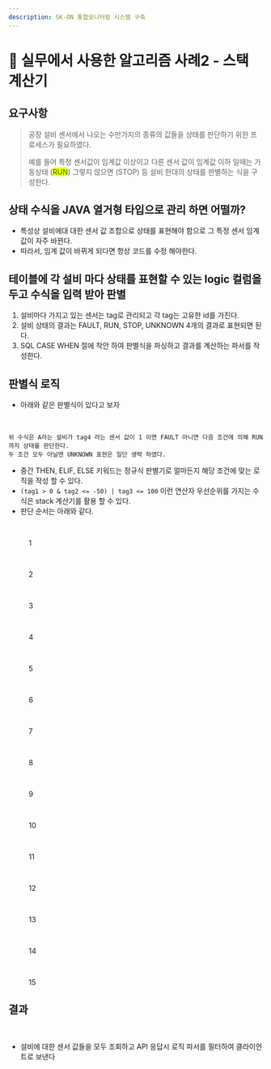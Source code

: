 ```yaml
---
description: SK-ON 통합모니터링 시스템 구축
---
```


# 📒 실무에서 사용한 알고리즘 사례2 - 스택 계산기

## 요구사항

> 공장 설비 센서에서 나오는 수만가지의 종류의 값들을 상태를 판단하기 위한 프로세스가 필요하였다.
>
> 예를 들어 특정 센서값이 임계값 이상이고 다른 센서 값이 임계값 이하 일때는 가동상태 (<mark style="color:green;">RUN</mark>) 그렇지 않으면 (STOP) 등 설비 한대의 상태를 판별하는 식을 구성한다.



## 상태 수식을 JAVA 열거형 타입으로 관리 하면 어떨까?



* 특성상 설비에대 대한 센서 값 조합으로 상태를 표현해야 함으로 그 특정 센서 임계 값이 자주 바뀐다.
* 따라서, 임계 값이 바뀌게 되다면 항상 코드를 수정 해야한다.



## 테이블에 각 설비 마다 상태를 표현할 수 있는 logic 컬럼을 두고 수식을 입력 받아 판별



1. 설비마다 가지고 있는 센서는 tag로 관리되고 각 tag는 고유한 id를 가진다.
2. 설비 상태의 결과는 FAULT, RUN, STOP, UNKNOWN 4개의 결과로 표현되면 된다.
3. SQL CASE WHEN 절에 착안 하여 판별식을 파싱하고 결과를 계산하는 파서를 작성한다.



## 판별식 로직

* 아래와 같은 판별식이 있다고 보자

<figure><img src="../.gitbook/assets/스크린샷 2024-07-19 오후 2.45.55.png" alt=""><figcaption></figcaption></figure>

```
위 수식은 A라는 설비가 tag4 라는 센서 값이 1 이면 FAULT 아니면 다음 조건에 의해 RUN 까지 상태를 판단한다.
두 조건 모두 아닐땐 UNKNOWN 표현은 일단 생략 하였다.
```

* 중간 THEN, ELIF, ELSE 키워드는 정규식 판별기로 얼마든지 해당 조건에 맞는 로직을 작성 할 수 있다.
* `(tag1 > 0 & tag2 <= -50) | tag3 <= 100` 이런 연산자 우선순위를 가지는 수식은 stack 계산기를 활용 할 수 있다.
* 판단 순서는 아래와 같다.

<figure><img src="../.gitbook/assets/스크린샷 2024-07-19 오후 2.56.11.png" alt=""><figcaption><p>1</p></figcaption></figure>

<figure><img src="../.gitbook/assets/스크린샷 2024-07-19 오후 2.54.55.png" alt=""><figcaption><p>2</p></figcaption></figure>

<figure><img src="../.gitbook/assets/스크린샷 2024-07-19 오후 2.55.01.png" alt=""><figcaption><p>3</p></figcaption></figure>

<figure><img src="../.gitbook/assets/스크린샷 2024-07-19 오후 2.55.08.png" alt=""><figcaption><p>4</p></figcaption></figure>

<figure><img src="../.gitbook/assets/스크린샷 2024-07-19 오후 2.55.12 (1).png" alt=""><figcaption><p>5</p></figcaption></figure>

<figure><img src="../.gitbook/assets/스크린샷 2024-07-19 오후 2.55.17 (1).png" alt=""><figcaption><p>6</p></figcaption></figure>

<figure><img src="../.gitbook/assets/스크린샷 2024-07-19 오후 2.55.20 (1).png" alt=""><figcaption><p>7</p></figcaption></figure>

<figure><img src="../.gitbook/assets/스크린샷 2024-07-19 오후 2.55.24.png" alt=""><figcaption><p>8</p></figcaption></figure>

<figure><img src="../.gitbook/assets/스크린샷 2024-07-19 오후 2.55.28.png" alt=""><figcaption><p>9</p></figcaption></figure>

<figure><img src="../.gitbook/assets/스크린샷 2024-07-19 오후 2.55.35.png" alt=""><figcaption><p>10</p></figcaption></figure>

<figure><img src="../.gitbook/assets/스크린샷 2024-07-19 오후 2.55.38 (1).png" alt=""><figcaption><p>11</p></figcaption></figure>

<figure><img src="../.gitbook/assets/스크린샷 2024-07-19 오후 2.55.44 (1).png" alt=""><figcaption><p>12</p></figcaption></figure>

<figure><img src="../.gitbook/assets/스크린샷 2024-07-19 오후 2.55.47 (1).png" alt=""><figcaption><p>13</p></figcaption></figure>

<figure><img src="../.gitbook/assets/스크린샷 2024-07-19 오후 2.55.51 (1).png" alt=""><figcaption><p>14</p></figcaption></figure>

<figure><img src="../.gitbook/assets/스크린샷 2024-07-19 오후 2.55.54 (1).png" alt=""><figcaption><p>15</p></figcaption></figure>

## 결과

<figure><img src="../.gitbook/assets/스크린샷 2024-07-19 오후 3.16.13.png" alt=""><figcaption></figcaption></figure>

* 설비에 대한 센서 값들을 모두 조회하고 API 응답시 로직 파서를 필터하여 클라이언트로 보낸다
